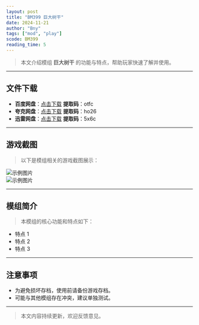 ```yaml
---
layout: post
title: "BM399 巨大树干"
date: 2024-11-21
author: "Bny"
tags: ["mod", "play"]
scode: BM399
reading_time: 5
---
```


> 本文介绍模组 **巨大树干** 的功能与特点，帮助玩家快速了解并使用。

---





## 文件下载
- **百度网盘**：[点击下载](https://pan.baidu.com/s/1eLL2sdDnMQfDbtAC-YM2og?pwd=otfc)  **提取码**：otfc  
- **夸克网盘**：[点击下载](https://pan.quark.cn/s/09281c5b87fa?pwd=ho26)  **提取码**：ho26  
- **迅雷网盘**：[点击下载](https://pan.xunlei.com/s/VOCCbYH3IL7qD5IUvE-GKlsAA1?pwd=5x6c)  **提取码**：5x6c  

---

## 游戏截图
> 以下是模组相关的游戏截图展示：

![示例图片](https://example.com/screenshot1.jpg)  
![示例图片](https://example.com/screenshot2.jpg)

---

## 模组简介
> 本模组的核心功能和特点如下：
- 特点 1
- 特点 2
- 特点 3

---

## 注意事项
- 为避免损坏存档，使用前请备份游戏存档。
- 可能与其他模组存在冲突，建议单独测试。

---

> 本文内容持续更新，欢迎反馈意见。
